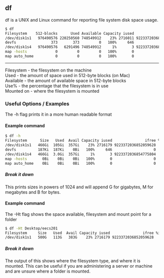 df
-------

df is a UNIX and Linux command for reporting file system disk space usage.

~~~ bash
$ df
Filesystem    512-blocks      Used Available Capacity iused               ifree %iused  Mounted on
/dev/disk1s1   976490576 220250560 748549912    23% 2716011 9223372036852059796    0%   /
devfs                373       373         0   100%     646                   0  100%   /dev
/dev/disk1s4   976490576   6291496 748549912     1%       3 9223372036854775804    0%   /private/var/vm
map -hosts             0         0         0   100%       0                   0  100%   /net
map auto_home          0         0         0   100%       0                   0  100%   /home
~~~

---

Filesystem - the filesystem on the machine<br/>
Used - the amount of space used in 512-byte blocks (on Mac)<br/>
Available - the amount of available space in 512-byte blocks<br/>
Use% - the percentage that the filesystem is in use<br/>
Mounted on - where the filesystem is mounted<br/>

### Useful Options / Examples

The -h flag prints it in a more human readable format

#### Example command

~~~ bash
$ df -h
Filesystem      Size   Used  Avail Capacity iused               ifree %iused  Mounted on
/dev/disk1s1   466Gi  105Gi  357Gi    23% 2716179 9223372036852059628    0%   /
devfs          187Ki  187Ki    0Bi   100%     646                   0  100%   /dev
/dev/disk1s4   466Gi  3.0Gi  357Gi     1%       3 9223372036854775804    0%   /private/var/vm
map -hosts       0Bi    0Bi    0Bi   100%       0                   0  100%   /net
map auto_home    0Bi    0Bi    0Bi   100%       0                   0  100%   /home
~~~

##### Break it down
This prints sizes in powers of 1024 and will append G for gigabytes, M for megabytes and B for bytes.

#### Example command
The -Ht flag shows the space available, filesystem and mount point for a folder

~~~ bash
$ df -Ht Desktop/eecs201
Filesystem     Size   Used  Avail Capacity iused               ifree %iused  Mounted on
/dev/disk1s1   500G   113G   383G    23% 2716179 9223372036852059628    0%   /
~~~

##### Break it down
The output of this shows where the filesystem type, and where it is mounted. This can be useful if you are administering a server or machine and are unsure where a folder is mounted.
